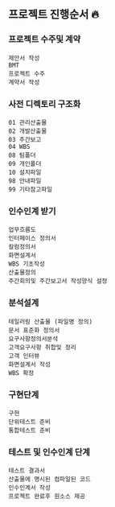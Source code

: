 ## 프로젝트 진행순서 🔥

### 프로젝트 수주및 계약
```
제안서 작성
BMT
프로젝트 수주
계약서 작성
```
### 사전 디렉토리 구조화
```
01 관리산출물
02 개발산출물
03 주간보고
04 WBS
08 팀폴더
09 개인폴더
10 설치파일
98 안내파일
99 기타참고파일
```

### 인수인계 받기
```
업무흐름도
인터페이스 정의서
칼럼정의서
화면설계서
WBS 기초작성
산출물정의
주간회의및 주간보고서 작성양식 설정
```

### 분석설계
```
테일러링 산출물 (파일명 정의)
문서 표준화 정의서
요구사항정의서분석
고객요구사항 취합및 정리
고객 인터뷰
화면설계서 작성
WBS 확정
```

### 구현단계
```
구현
단위테스트 준비
통합테스트 준비
```

### 테스트 및 인수인계 단계
```
테스트 결과서
산출물에 명시된 컴파일된 코드
인수인계서 작성
프로젝트 완료후 원소스 제공
```